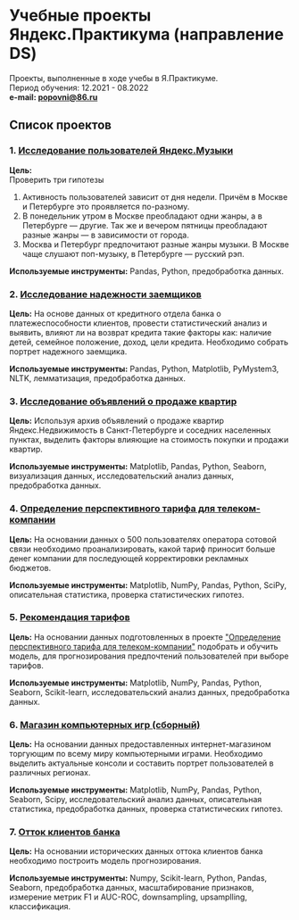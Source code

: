 # Учебные проекты Яндекс.Практикума (направление DS)  
Проекты, выполненные в ходе учебы в Я.Практикуме.  
Период обучения: 12.2021 - 08.2022  
**e-mail: popovni@86.ru**

## Список проектов


### 1. [Исследование пользователей Яндекс.Музыки](https://github.com/xNiiKx/Ya_Praktikum_projects/tree/master/1%20Исследование%20пользователей%20Яндекс.Музыки)

**Цель:**  
Проверить три гипотезы

1. Активность пользователей зависит от дня недели. Причём в Москве и Петербурге это проявляется по-разному.
2. В понедельник утром в Москве преобладают одни жанры, а в Петербурге — другие. Так же и вечером пятницы преобладают разные жанры — в зависимости от города.
3. Москва и Петербург предпочитают разные жанры музыки. В Москве чаще слушают поп-музыку, в Петербурге — русский рэп.

**Используемые инструменты:**
Pandas, Python, предобработка данных.


### 2. [Исследование надежности заемщиков](https://github.com/xNiiKx/Ya_Praktikum_projects/tree/master/2.%20Исследование%20надёжности%20заёмщиков)

**Цель:**
На основе данных от кредитного отдела банка о платежеспособности клиентов, провести статистический анализ и выявить, влияют ли на возврат кредита такие факторы как: наличие детей, семейное положение, доход, цели кредита.
Необходимо собрать портрет надежного заемщика.

**Используемые инструменты:**
Pandas, Python, Matplotlib, PyMystem3, NLTK, лемматизация, предобработка данных.


### 3. [Исследование объявлений о продаже квартир](https://github.com/xNiiKx/Ya_Praktikum_projects/tree/master/3.%20Исследование%20объявлений%20о%20продаже%20квартир)

**Цель:**
Используя архив объявлений о продаже квартир Яндекс.Недвижимость в Санкт-Петербурге и соседних населенных пунктах, выделить факторы влияющие на стоимость покупки и продажи квартир.

**Используемые инструменты:**
Matplotlib, Pandas, Python, Seaborn, визуализация данных, исследовательский анализ данных, предобработка данных.


### 4. [Определение перспективного тарифа для телеком-компании](https://github.com/xNiiKx/Ya_Praktikum_projects/tree/master/4.%20Определение%20перспективного%20тарифа%20для%20телеком-компании)
**Цель:**
На основании данных о 500 пользователях оператора сотовой связи необходимо проанализировать, какой тариф приносит больше денег компании для последующей корректировки рекламных бюджетов.

**Используемые инструменты:**
Matplotlib, NumPy, Pandas, Python, SciPy, описательная статистика, проверка статистических гипотез.


### 5. [Рекомендация тарифов](https://github.com/xNiiKx/Ya_Praktikum_projects/tree/master/5.%20Рекомендация%20тарифов)

**Цель:**
На основании данных подготовленных в проекте ["Определение перспективного тарифа для телеком-компании"](https://github.com/xNiiKx/Ya_Praktikum_projects/tree/master/4.%20Определение%20перспективного%20тарифа%20для%20телеком-компании)  подобрать и обучить модель, для прогнозирования предпочтений пользователей при выборе тарифов.

**Используемые инструменты:**
Matplotlib, NumPy, Pandas, Python, Seaborn, Scikit-learn, исследовательский анализ данных, предобработка данных.


### 6. [Магазин компьютерных игр (сборный)](https://github.com/xNiiKx/Ya_Praktikum_projects/tree/master/6.%20Магазин%20компьютерных%20игр%20(сборный))

**Цель:**
На основании данных предоставленных интернет-магазином торгующим по всему миру компьютерными играми. Необходимо выделить актуальные консоли и составить портрет пользователей в различных регионах.

**Используемые инструменты:**
Matplotlib, NumPy, Pandas, Python, Seaborn, Scipy, исследовательский анализ данных, описательная статистика, предобработка данных, проверка статистических гипотез.


### 7. [Отток клиентов банка](https://github.com/xNiiKx/Ya_Praktikum_projects/tree/master/7.%20Отток%20клиентов%20из%20банка)

**Цель:**
На основании исторических данных оттока клиентов банка необходимо построить модель прогнозирования.

**Используемые инструменты:**
Numpy, Scikit-learn, Python, Pandas, Seaborn, предобработка данных, масштабирование признаков, измерение метрик F1 и AUC-ROC, downsampling, upsamplling, классификация.

